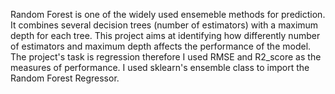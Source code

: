Random Forest is one of the widely used ensemeble methods for prediction. It combines several decision trees (number of estimators) with a maximum depth for each tree. This project aims at identifying how differently number of estimators and maximum depth affects the performance of the model. The project's task is regression therefore I used RMSE and R2_score as the measures of performance. I used sklearn's ensemble class to import the Random Forest Regressor.
